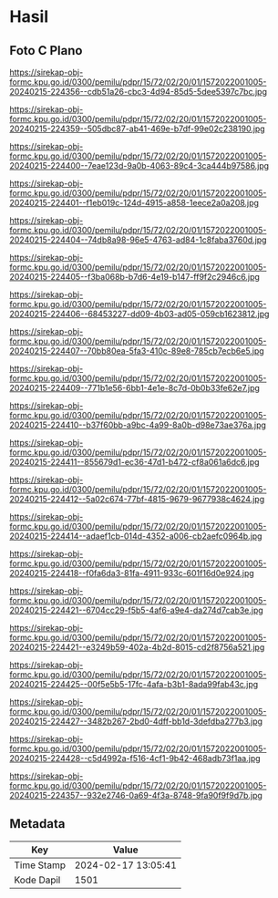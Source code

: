 # Hasil

## Foto C Plano

https://sirekap-obj-formc.kpu.go.id/0300/pemilu/pdpr/15/72/02/20/01/1572022001005-20240215-224356--cdb51a26-cbc3-4d94-85d5-5dee5397c7bc.jpg

https://sirekap-obj-formc.kpu.go.id/0300/pemilu/pdpr/15/72/02/20/01/1572022001005-20240215-224359--505dbc87-ab41-469e-b7df-99e02c238190.jpg

https://sirekap-obj-formc.kpu.go.id/0300/pemilu/pdpr/15/72/02/20/01/1572022001005-20240215-224400--7eae123d-9a0b-4063-89c4-3ca444b97586.jpg

https://sirekap-obj-formc.kpu.go.id/0300/pemilu/pdpr/15/72/02/20/01/1572022001005-20240215-224401--f1eb019c-124d-4915-a858-1eece2a0a208.jpg

https://sirekap-obj-formc.kpu.go.id/0300/pemilu/pdpr/15/72/02/20/01/1572022001005-20240215-224404--74db8a98-96e5-4763-ad84-1c8faba3760d.jpg

https://sirekap-obj-formc.kpu.go.id/0300/pemilu/pdpr/15/72/02/20/01/1572022001005-20240215-224405--f3ba068b-b7d6-4e19-b147-ff9f2c2946c6.jpg

https://sirekap-obj-formc.kpu.go.id/0300/pemilu/pdpr/15/72/02/20/01/1572022001005-20240215-224406--68453227-dd09-4b03-ad05-059cb1623812.jpg

https://sirekap-obj-formc.kpu.go.id/0300/pemilu/pdpr/15/72/02/20/01/1572022001005-20240215-224407--70bb80ea-5fa3-410c-89e8-785cb7ecb6e5.jpg

https://sirekap-obj-formc.kpu.go.id/0300/pemilu/pdpr/15/72/02/20/01/1572022001005-20240215-224409--771b1e56-6bb1-4e1e-8c7d-0b0b33fe62e7.jpg

https://sirekap-obj-formc.kpu.go.id/0300/pemilu/pdpr/15/72/02/20/01/1572022001005-20240215-224410--b37f60bb-a9bc-4a99-8a0b-d98e73ae376a.jpg

https://sirekap-obj-formc.kpu.go.id/0300/pemilu/pdpr/15/72/02/20/01/1572022001005-20240215-224411--855679d1-ec36-47d1-b472-cf8a061a6dc6.jpg

https://sirekap-obj-formc.kpu.go.id/0300/pemilu/pdpr/15/72/02/20/01/1572022001005-20240215-224412--5a02c674-77bf-4815-9679-9677938c4624.jpg

https://sirekap-obj-formc.kpu.go.id/0300/pemilu/pdpr/15/72/02/20/01/1572022001005-20240215-224414--adaef1cb-014d-4352-a006-cb2aefc0964b.jpg

https://sirekap-obj-formc.kpu.go.id/0300/pemilu/pdpr/15/72/02/20/01/1572022001005-20240215-224418--f0fa6da3-81fa-4911-933c-601f16d0e924.jpg

https://sirekap-obj-formc.kpu.go.id/0300/pemilu/pdpr/15/72/02/20/01/1572022001005-20240215-224421--6704cc29-f5b5-4af6-a9e4-da274d7cab3e.jpg

https://sirekap-obj-formc.kpu.go.id/0300/pemilu/pdpr/15/72/02/20/01/1572022001005-20240215-224421--e3249b59-402a-4b2d-8015-cd2f8756a521.jpg

https://sirekap-obj-formc.kpu.go.id/0300/pemilu/pdpr/15/72/02/20/01/1572022001005-20240215-224425--00f5e5b5-17fc-4afa-b3b1-8ada99fab43c.jpg

https://sirekap-obj-formc.kpu.go.id/0300/pemilu/pdpr/15/72/02/20/01/1572022001005-20240215-224427--3482b267-2bd0-4dff-bb1d-3defdba277b3.jpg

https://sirekap-obj-formc.kpu.go.id/0300/pemilu/pdpr/15/72/02/20/01/1572022001005-20240215-224428--c5d4992a-f516-4cf1-9b42-468adb73f1aa.jpg

https://sirekap-obj-formc.kpu.go.id/0300/pemilu/pdpr/15/72/02/20/01/1572022001005-20240215-224357--932e2746-0a69-4f3a-8748-9fa90f9f9d7b.jpg


## Metadata

| Key        | Value               |
| ---------- | ------------------- |
| Time Stamp | 2024-02-17 13:05:41 |
| Kode Dapil | 1501                |



